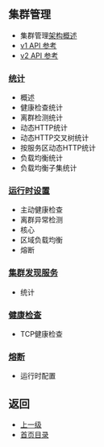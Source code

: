 ## 集群管理
- 集群管理[架构概述](../Introduction/Architectureoverview/Clustermanager.md)
- [v1 API 参考](../v1APIreference/Clustermanager.md)
- [v2 API 参考](../v2APIreference/Bootstrap.md)

### [统计](Clustermanager/Statistics.md)
- 概述
- 健康检查统计
- 离群检测统计
- 动态HTTP统计
- 动态HTTP交叉树统计
- 按服务区动态HTTP统计
- 负载均衡统计
- 负载均衡子集统计

### [运行时设置](Clustermanager/Runtime.md)
- 主动健康检查
- 离群异常检测
- 核心
- 区域负载均衡
- 熔断

### [集群发现服务](Clustermanager/Clusterdiscoveryservice.md)
- 统计

### [健康检查](Clustermanager/Healthchecking.md)
- TCP健康检查

### [熔断](Clustermanager/Circuitbreaking.md)
- 运行时配置

## 返回
- [上一级](../Configurationreference.md)
- [首页目录](../README.md)
